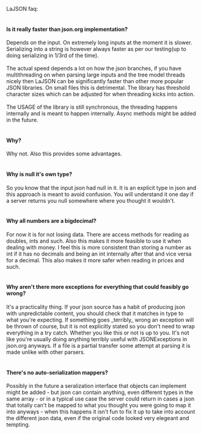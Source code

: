 LaJSON faq:
<br><br>
<h4>Is it really faster than json.org implementation?</h4>
  Depends on the input. On extremely long inputs at the moment it is slower. Serializing into a string is however always faster as per our testing(up to doing serializing in 1/3rd of the time).
  <br>
  <br>
  The actual speed depends a lot on how the json branches, if you have multithreading on when parsing large inputs and the tree model threads nicely then LaJSON can be significantly faster than other more popular JSON libraries. On small files this is detrimental. The library has threshold character sizes which can be adjusted for when threading kicks into action.
  <br><br>
  The USAGE of the library is still synchronous, the threading happens internally and is meant to happen internally. Async methods might be added in the future.
  <br><br>

<h4>Why?</h4>
  Why not. Also this provides some advantages.
  <br><br>

<h4>Why is null it's own type?</h4>
  So you know that the input json had null in it. It is an explicit type in json and this approach is meant to avoid confusion. You will understand it one day if a server returns you null somewhere where you thought it wouldn't.
  <br><br>

<h4>Why all numbers are a bigdecimal?</h4>
  For now it is for not losing data. There are access methods for reading as doubles, ints and such. Also this makes it more feasible to use it when dealing with money. I feel this is more consistent than storing a number as int if it has no decimals and being an int internally after that and vice versa for a decimal. This also makes it more safer when reading in prices and such.
  <br><br>

<h4>Why aren't there more exceptions for everything that could feasibly go wrong?</h4>
  It's a practicality thing. If your json source has a habit of producing json with unpredictable content, you should check that it matches in type to what you're expecting. If something goes _terribly_ wrong an exception will be thrown of course, but it is not explicitly stated so you don't need to wrap everything in a try catch. Whether you like this or not is up to you. It's not like you're usually doing anything terribly useful with JSONExceptions in json.org anyways. If a file is a partial transfer some attempt at parsing it is made unlike with other parsers.
  <br><br>

<h4>There's no auto-serialization mappers?</h4>
  Possibly in the future a seralization interface that objects can implement might be added - but json can contain anything, even different types in the same array - or in a typical use case the server could return in cases a json that totally can't be mapped to what you thought you were going to map it into anyways - when this happens it isn't fun to fix it up to take into account the different json data, even if the original code looked very elegeant and tempting.
  <br><br>
